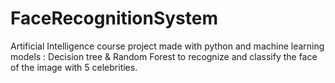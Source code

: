 # FaceRecognitionSystem
Artificial Intelligence course project made with python and machine learning models : Decision tree &amp; Random Forest to recognize and classify the face of the image with 5 celebrities.
